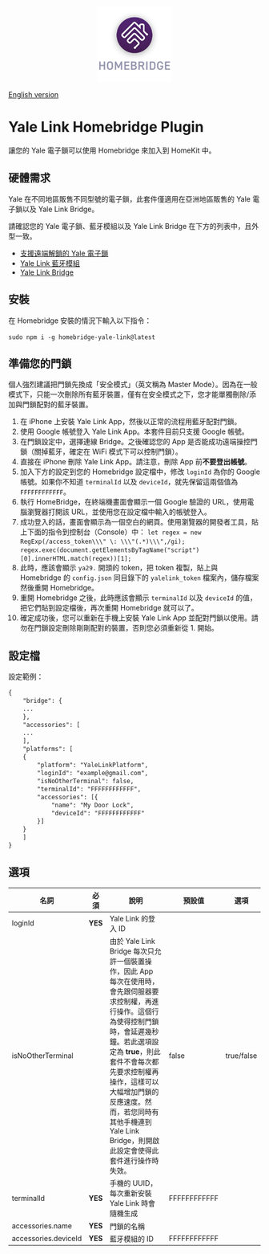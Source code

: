 
<p align="center">

<img src="https://github.com/homebridge/branding/raw/master/logos/homebridge-wordmark-logo-vertical.png" width="150">

</p>

[English version](./README.md)

# Yale Link Homebridge Plugin

讓您的 Yale 電子鎖可以使用 Homebridge 來加入到 HomeKit 中。

## 硬體需求

Yale 在不同地區販售不同型號的電子鎖，此套件僅適用在亞洲地區販售的 Yale 電子鎖以及 Yale Link Bridge。

請確認您的 Yale 電子鎖、藍牙模組以及 Yale Link Bridge 在下方的列表中，且外型一致。

* [支援遠端解鎖的 Yale 電子鎖](https://www.yaletaiwanstore.com.tw/product_category/yale-link)
* [Yale Link 藍牙模組](https://www.yalehome.co.in/en/products/products-categories/smart-products/accessories/yale-link-bluetooth-module/)
* [Yale Link Bridge](https://www.yaletaiwanstore.com.tw/products/yale-link-bridge/)

## 安裝

在 Homebridge 安裝的情況下輸入以下指令：

`sudo npm i -g homebridge-yale-link@latest`

## 準備您的門鎖

個人強烈建議把門鎖先換成「安全模式」（英文稱為 Master Mode）。因為在一般模式下，只能一次刪除所有藍牙裝置，僅有在安全模式之下，您才能單獨刪除/添加與門鎖配對的藍牙裝置。

1. 在 iPhone 上安裝 Yale Link App，然後以正常的流程用藍牙配對門鎖。
2. 使用 Google 帳號登入 Yale Link App。本套件目前只支援 Google 帳號。
3. 在門鎖設定中，選擇連線 Bridge。之後確認您的 App 是否能成功遠端操控門鎖（關掉藍牙，確定在 WiFi 模式下可以控制門鎖）。
4. 直接在 iPhone 刪除 Yale Link App。請注意，刪除 App 前**不要登出帳號**。
5. 加入下方的設定到您的 Homebridge 設定檔中，修改 `loginId` 為你的 Google 帳號。如果你不知道 `terminalId` 以及 `deviceId`，就先保留這兩個值為 `FFFFFFFFFFFF`。
6. 執行 HomeBridge，在終端機畫面會顯示一個 Google 驗證的 URL，使用電腦瀏覽器打開該 URL，並使用您在設定檔中輸入的帳號登入。
7. 成功登入的話，畫面會顯示為一個空白的網頁。使用瀏覽器的開發者工具，貼上下面的指令到控制台（Console）中：
`let regex = new RegExp(/access_token\\\" \: \\\"(.*)\\\",/gi); regex.exec(document.getElementsByTagName("script")[0].innerHTML.match(regex))[1];`
8. 此時，應該會顯示 `ya29.` 開頭的 token，把 token 複製，貼上與 Homebridge 的 `config.json` 同目錄下的 `yalelink_token` 檔案內，儲存檔案然後重開 Homebridge。
9. 重開 Homebridge 之後，此時應該會顯示 `terminalId` 以及 `deviceId` 的值，把它們貼到設定檔後，再次重開 Homebridge 就可以了。
10. 確定成功後，您可以重新在手機上安裝 Yale Link App 並配對門鎖以使用。請勿在門鎖設定刪除剛剛配對的裝置，否則您必須重新從 1. 開始。

## 設定檔

設定範例：

```
{
    "bridge": {
    ...
    },
    "accessories": [
    ...
    ],
    "platforms": [
    {
        "platform": "YaleLinkPlatform",
        "loginId": "example@gmail.com",
        "isNoOtherTerminal": false,
        "terminalId": "FFFFFFFFFFFF",
        "accessories": [{
            "name": "My Door Lock",
            "deviceId": "FFFFFFFFFFFF"
        }]
    }
    ]
}
```

## 選項

| **名詞** | **必須** | **說明** | **預設值** | **選項** |
|----------------|--------------|-----------|-------------|-------------|
| loginId | **YES** | Yale Link 的登入 ID | 
| isNoOtherTerminal |  | 由於 Yale Link Bridge 每次只允許一個裝置操作，因此 App 每次在使用時，會先跟伺服器要求控制權，再進行操作。這個行為使得控制門鎖時，會延遲幾秒鐘。若此選項設定為 **true**，則此套件不會每次都先要求控制權再操作，這樣可以大幅增加門鎖的反應速度。然而，若您同時有其他手機連到 Yale Link Bridge，則開啟此設定會使得此套件進行操作時失效。 | false | true/false
| terminalId | **YES** | 手機的 UUID，每次重新安裝 Yale Link 時會隨機生成 | FFFFFFFFFFFF |
| accessories.name | **YES** | 門鎖的名稱 | |
| accessories.deviceId | **YES** | 藍牙模組的 ID | FFFFFFFFFFFF |